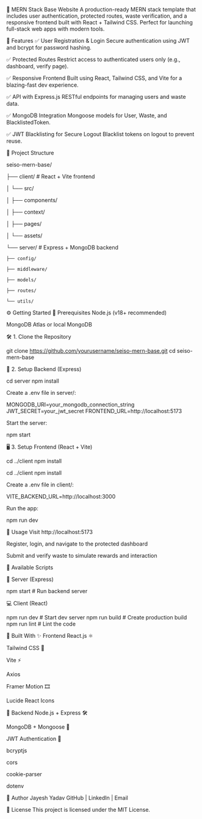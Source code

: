 🚀 MERN Stack Base Website
A production-ready MERN stack template that includes user authentication, protected routes, waste verification, and a responsive frontend built with React + Tailwind CSS. Perfect for launching full-stack web apps with modern tools.

🌟 Features
✅ User Registration & Login
Secure authentication using JWT and bcrypt for password hashing.

✅ Protected Routes
Restrict access to authenticated users only (e.g., dashboard, verify page).

✅ Responsive Frontend
Built using React, Tailwind CSS, and Vite for a blazing-fast dev experience.

✅ API with Express.js
RESTful endpoints for managing users and waste data.

✅ MongoDB Integration
Mongoose models for User, Waste, and BlacklistedToken.

✅ JWT Blacklisting for Secure Logout
Blacklist tokens on logout to prevent reuse.

📁 Project Structure

seiso-mern-base/

├── client/           # React + Vite frontend

│   └── src/

│       ├── components/

│       ├── context/

│       ├── pages/

│       └── assets/

└── server/           # Express + MongoDB backend

    ├── config/

    ├── middleware/

    ├── models/

    ├── routes/

    └── utils/

⚙️ Getting Started
🔧 Prerequisites
Node.js (v18+ recommended)

MongoDB Atlas or local MongoDB

🛠️ 1. Clone the Repository

git clone https://github.com/yourusername/seiso-mern-base.git
cd seiso-mern-base

🧪 2. Setup Backend (Express)

cd server
npm install

Create a .env file in server/:

MONGODB_URI=your_mongodb_connection_string
JWT_SECRET=your_jwt_secret
FRONTEND_URL=http://localhost:5173

Start the server:

npm start

🖥️ 3. Setup Frontend (React + Vite)

cd ../client
npm install

cd ../client
npm install

Create a .env file in client/:

VITE_BACKEND_URL=http://localhost:3000

Run the app:

npm run dev

🔗 Usage
Visit http://localhost:5173

Register, login, and navigate to the protected dashboard

Submit and verify waste to simulate rewards and interaction

📜 Available Scripts

🚀 Server (Express)

npm start       # Run backend server

💻 Client (React)

npm run dev     # Start dev server
npm run build   # Create production build
npm run lint    # Lint the code

🧰 Built With
✨ Frontend
React.js ⚛️

Tailwind CSS 💨

Vite ⚡

Axios

Framer Motion 🎞️

Lucide React Icons

🔧 Backend
Node.js + Express 🛠️

MongoDB + Mongoose 🧬

JWT Authentication 🔐

bcryptjs

cors

cookie-parser

dotenv

👤 Author
Jayesh Yadav
GitHub | LinkedIn | Email

🪪 License
This project is licensed under the MIT License.